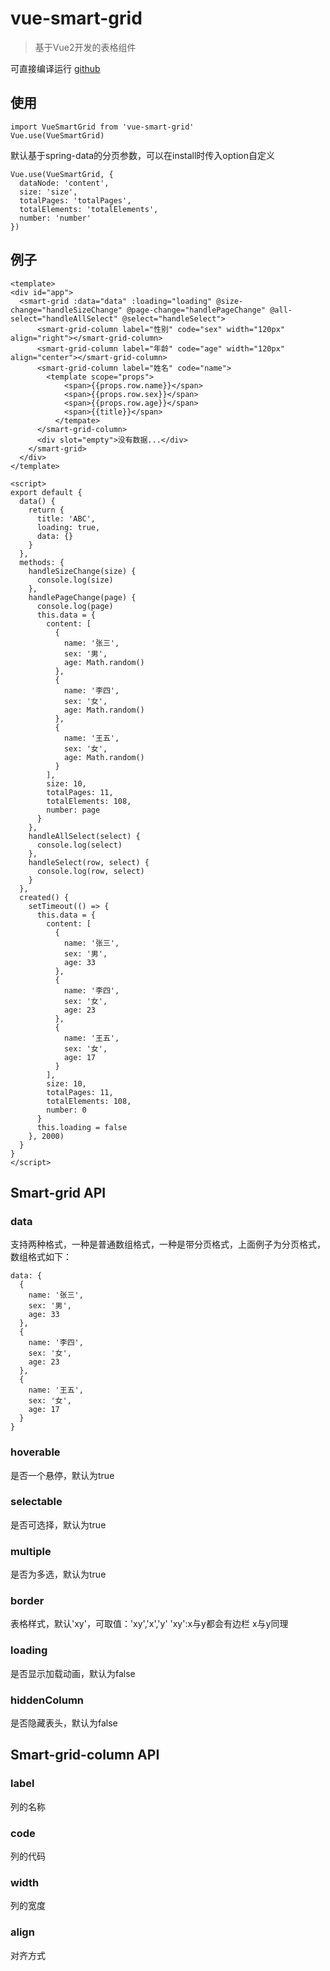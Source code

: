 # vue-smart-grid

> 基于Vue2开发的表格组件

可直接编译运行
[github](https://github.com/xyf1215/vue-smart-grid "Title")

## 使用
``````
import VueSmartGrid from 'vue-smart-grid'
Vue.use(VueSmartGrid)
``````
默认基于spring-data的分页参数，可以在install时传入option自定义
``````
Vue.use(VueSmartGrid, {
  dataNode: 'content',
  size: 'size',
  totalPages: 'totalPages',
  totalElements: 'totalElements',
  number: 'number'
})
``````
## 例子
``````
<template>
<div id="app">
  <smart-grid :data="data" :loading="loading" @size-change="handleSizeChange" @page-change="handlePageChange" @all-select="handleAllSelect" @select="handleSelect">
      <smart-grid-column label="性别" code="sex" width="120px" align="right"></smart-grid-column>
      <smart-grid-column label="年龄" code="age" width="120px" align="center"></smart-grid-column>
      <smart-grid-column label="姓名" code="name">
        <template scope="props">
            <span>{{props.row.name}}</span>
            <span>{{props.row.sex}}</span>
            <span>{{props.row.age}}</span>
            <span>{{title}}</span>
          </tempate>
      </smart-grid-column>
      <div slot="empty">没有数据...</div>
    </smart-grid>
  </div>
</template>

<script>
export default {
  data() {
    return {
      title: 'ABC',
      loading: true,
      data: {}
    }
  },
  methods: {
    handleSizeChange(size) {
      console.log(size)
    },
    handlePageChange(page) {
      console.log(page)
      this.data = {
        content: [
          {
            name: '张三',
            sex: '男',
            age: Math.random()
          },
          {
            name: '李四',
            sex: '女',
            age: Math.random()
          },
          {
            name: '王五',
            sex: '女',
            age: Math.random()
          }
        ],
        size: 10,
        totalPages: 11,
        totalElements: 108,
        number: page
      }
    },
    handleAllSelect(select) {
      console.log(select)
    },
    handleSelect(row, select) {
      console.log(row, select)
    }
  },
  created() {
    setTimeout(() => {
      this.data = {
        content: [
          {
            name: '张三',
            sex: '男',
            age: 33
          },
          {
            name: '李四',
            sex: '女',
            age: 23
          },
          {
            name: '王五',
            sex: '女',
            age: 17
          }
        ],
        size: 10,
        totalPages: 11,
        totalElements: 108,
        number: 0
      }
      this.loading = false
    }, 2000)
  }
}
</script>
``````

## Smart-grid API
### data
支持两种格式，一种是普通数组格式，一种是带分页格式，上面例子为分页格式，数组格式如下：
``````
data: {
  {
    name: '张三',
    sex: '男',
    age: 33
  },
  {
    name: '李四',
    sex: '女',
    age: 23
  },
  {
    name: '王五',
    sex: '女',
    age: 17
  }
}
``````
### hoverable
是否一个悬停，默认为true

### selectable
是否可选择，默认为true

### multiple
是否为多选，默认为true

### border
表格样式，默认'xy'，可取值：'xy','x','y'
'xy':x与y都会有边栏
x与y同理

### loading
是否显示加载动画，默认为false

### hiddenColumn
是否隐藏表头，默认为false

## Smart-grid-column API
### label
列的名称

### code
列的代码

### width
列的宽度

### align
对齐方式
